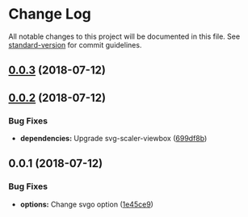 # Change Log

All notable changes to this project will be documented in this file. See [standard-version](https://github.com/conventional-changelog/standard-version) for commit guidelines.

<a name="0.0.3"></a>
## [0.0.3](https://github.com/madzhup/svg-scaler-loader/compare/v0.0.2...v0.0.3) (2018-07-12)



<a name="0.0.2"></a>
## [0.0.2](https://github.com/madzhup/svg-scaler-loader/compare/v0.0.1...v0.0.2) (2018-07-12)


### Bug Fixes

* **dependencies:** Upgrade svg-scaler-viewbox ([699df8b](https://github.com/madzhup/svg-scaler-loader/commit/699df8b))



<a name="0.0.1"></a>
## 0.0.1 (2018-07-12)


### Bug Fixes

* **options:** Change svgo option ([1e45ce9](https://github.com/madzhup/svg-scaler-loader/commit/1e45ce9))
